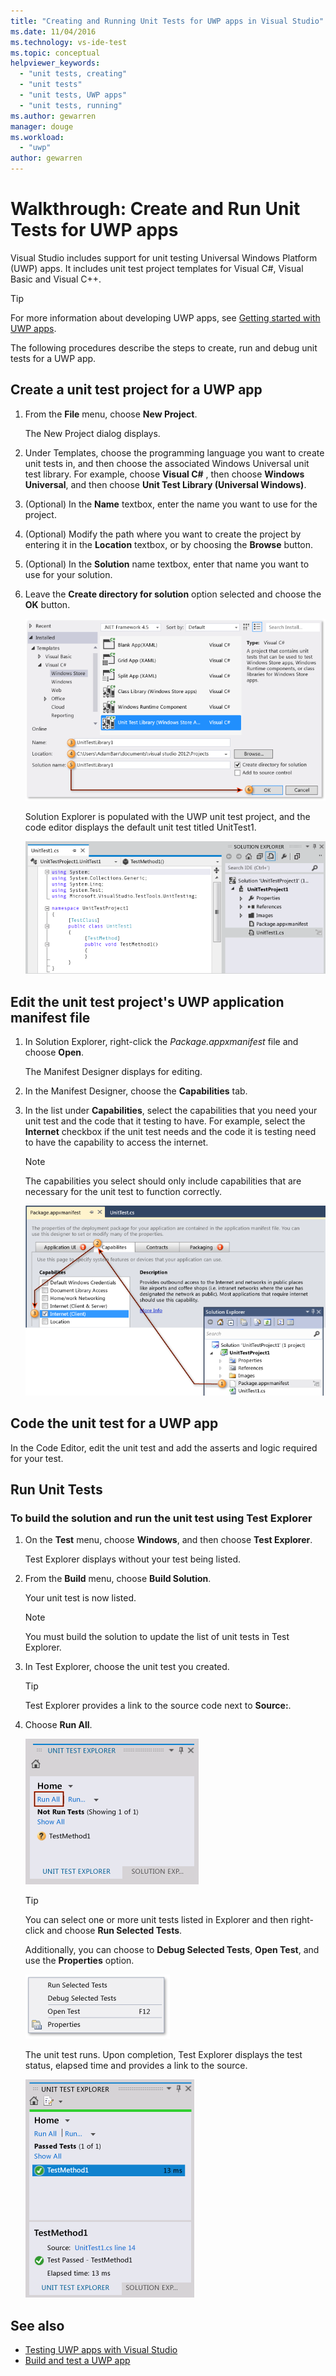 ```yaml
---
title: "Creating and Running Unit Tests for UWP apps in Visual Studio"
ms.date: 11/04/2016
ms.technology: vs-ide-test
ms.topic: conceptual
helpviewer_keywords: 
  - "unit tests, creating"
  - "unit tests"
  - "unit tests, UWP apps"
  - "unit tests, running"
ms.author: gewarren
manager: douge
ms.workload: 
  - "uwp"
author: gewarren
---
```

# Walkthrough: Create and Run Unit Tests for UWP apps

Visual Studio includes support for unit testing Universal Windows Platform (UWP) apps. It includes unit test project templates for Visual C#, Visual Basic and Visual C++.

> [!TIP]
> For more information about developing UWP apps, see [Getting started with UWP apps](/windows/uwp/get-started/).

The following procedures describe the steps to create, run and debug unit tests for a UWP app.

## Create a unit test project for a UWP app

1.  From the **File** menu, choose **New Project**.

     The New Project dialog displays.

2.  Under Templates, choose the programming language you want to create unit tests in, and then choose the associated Windows Universal unit test library. For example, choose **Visual C#** , then choose **Windows Universal**, and then choose **Unit Test Library (Universal Windows)**.

3.  (Optional) In the **Name** textbox, enter the name you want to use for the project.

4.  (Optional) Modify the path where you want to create the project by entering it in the **Location** textbox, or by choosing the **Browse** button.

5.  (Optional) In the **Solution** name textbox, enter that name you want to use for your solution.

6.  Leave the **Create directory for solution** option selected and choose the **OK** button.

     ![Tailored Unit Test Library](../test/media/unit_test_win8_1.png "Unit_Test_Win8_1")

     Solution Explorer is populated with the UWP unit test project, and the code editor displays the default unit test titled UnitTest1.

     ![New tailored unit test project](../test/media/unit_test_win8_unittestexplorer_newprojectcreated.png "Unit_Test_Win8_UnitTestExplorer_NewProjectCreated")

## Edit the unit test project's UWP application manifest file

1.  In Solution Explorer, right-click the *Package.appxmanifest* file and choose **Open**.

     The Manifest Designer displays for editing.

2.  In the Manifest Designer, choose the **Capabilities** tab.

3.  In the list under **Capabilities**, select the capabilities that you need your unit test and the code that it testing to have. For example, select the **Internet** checkbox if the unit test needs and the code it is testing need to have the capability to access the internet.

    > [!NOTE]
    > The capabilities you select should only include capabilities that are necessary for the unit test to function correctly.

     ![Unit Test Manifest](../test/media/unit_test_win8_.png)

## Code the unit test for a UWP app

In the Code Editor, edit the unit test and add the asserts and logic required for your test.

## Run Unit Tests

### To build the solution and run the unit test using Test Explorer

1.  On the **Test** menu, choose **Windows**, and then choose **Test Explorer**.

     Test Explorer displays without your test being listed.

2.  From the **Build** menu, choose **Build Solution**.

     Your unit test is now listed.

    > [!NOTE]
    > You must build the solution to update the list of unit tests in Test Explorer.

3.  In Test Explorer, choose the unit test you created.

    > [!TIP]
    > Test Explorer provides a link to the source code next to **Source:**.

4.  Choose **Run All**.

     ![Unit Test Explorer &#45; run unit test](../test/media/unit_test_win8_unittestexplorer_contextmenurun.png)

    > [!TIP]
    > You can select one or more unit tests listed in Explorer and then right-click and choose **Run Selected Tests**.
    >
    > Additionally, you can choose to **Debug Selected Tests**, **Open Test**, and use the **Properties** option.
    >
    > ![Unit Test Explorer &#45; uni test context menu](../test/media/unit_test_win8_unittestexplorer_contextmenu.png "Unit_Test_Win8_UnitTestExplorer_ContextMenu")

    The unit test runs. Upon completion, Test Explorer displays the test status, elapsed time and provides a link to the source.

    ![Unit Test Explorer &#45; test completed](../test/media/unit_test_win8_unittestexplorer_done.png)

## See also

- [Testing UWP apps with Visual Studio](../test/testing-store-apps-with-visual-studio.md)
- [Build and test a UWP app](/vsts/build-release/apps/windows/universal?tabs=vsts)

